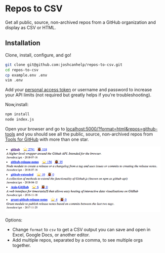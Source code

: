 # Repos to CSV

Get all public, source, non-archived repos from a GitHub organization and display as CSV or HTML.

## Installation

Clone, install, configure, and go!

```bash
git clone git@github.com:joshcanhelp/repos-to-csv.git
cd repos-to-csv
cp example.env .env
vim .env
```

Add your [personal access token](https://github.com/settings/tokens) or username and password to increase your API limits (not required but greatly helps if you're troubleshooting).

Now,install:

```bash
npm install
node index.js
```

Open your browser and go to [localhost:5000/?format=html&repos=github-tools](http://localhost:5000/?format=html&repos=github-tools) and you should see all the public, source, non-archived repos from [Tools for GitHub](https://github.com/github-tools?utf8=%E2%9C%93&q=stars%3A%3E1&type=source&language=) with more than one star.

![Output example](screenshot-01.png)

Options:

- Change `format` to `csv` to get a CSV output you can save and open in Excel, Google Docs, or another editor.
- Add multiple repos, separated by a comma, to see multiple orgs together.
